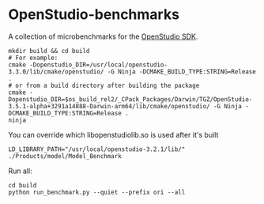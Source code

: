 # OpenStudio-benchmarks

A collection of microbenchmarks for the [OpenStudio SDK](https://github.com/NREL/OpenStudio).

```
mkdir build && cd build
# For example:
cmake -Dopenstudio_DIR=/usr/local/openstudio-3.3.0/lib/cmake/openstudio/ -G Ninja -DCMAKE_BUILD_TYPE:STRING=Release .
# or from a build directory after building the package
cmake -Dopenstudio_DIR=$os_build_rel2/_CPack_Packages/Darwin/TGZ/OpenStudio-3.5.1-alpha+3291a14888-Darwin-arm64/lib/cmake/openstudio/ -G Ninja -DCMAKE_BUILD_TYPE:STRING=Release .
ninja
```

You can override which libopenstudiolib.so is used after it's built

```
LD_LIBRARY_PATH="/usr/local/openstudio-3.2.1/lib/" ./Products/model/Model_Benchmark
```

Run all:

```
cd build
python run_benchmark.py --quiet --prefix ori --all
```
